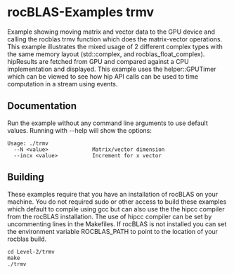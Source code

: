 # rocBLAS-Examples trmv
Example showing moving matrix and vector data to the GPU device and calling the rocblas trmv function which does the matrix-vector operations. This example illustrates the mixed usage of 2 different complex types with the same memory layout (std::complex<float>, and rocblas_float_complex). hipResults are fetched from GPU and compared against a CPU implementation and displayed.  This example uses the helper::GPUTimer which can be viewed to see how hip API calls can be used to time computation in a stream using events.

## Documentation
Run the example without any command line arguments to use default values.
Running with --help will show the options:

    Usage: ./trmv
      --N <value>              Matrix/vector dimension
      --incx <value>           Increment for x vector

## Building
These examples require that you have an installation of rocBLAS on your machine.  You do not required sudo or other access to build these examples which default to compile using gcc but can also use the the hipcc compiler from the rocBLAS installation.   The use of hipcc compiler can be set by uncommenting lines in the Makefiles.  If rocBLAS is not installed you can set the environment variable ROCBLAS_PATH to point to the location of your rocblas build.

    cd Level-2/trmv 
    make
    ./trmv
 
